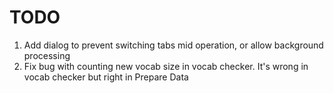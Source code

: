 <!-- todo.md -->
# TODO
1. Add dialog to prevent switching tabs mid operation, or allow background processing
2. Fix bug with counting new vocab size in vocab checker. It's wrong in vocab checker but right in Prepare Data